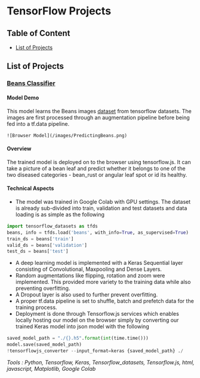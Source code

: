 # TensorFlow Projects

## Table of Content
 * [List of Projects](#projects)


## List of Projects

### [Beans Classifier](https://github.com/jyotisman-ds/TensorFlow_projects/blob/main/Beans_fullCalssifier.ipynb)

#### Model Demo 
This model learns the Beans images [dataset](https://www.tensorflow.org/datasets/catalog/beans) from tensorflow datasets. The images are first processed through an augmentation pipeline before being fed into  a tf.data pipeline.

    ![Browser Model](/images/PredictingBeans.png)

#### Overview
The trained model is deployed on to the browser using tensorflow.js. It can take a picture of a bean leaf and predict whether it belongs to one of the two diseased categories - bean_rust or angular leaf spot or id its healthy.  

#### Technical Aspects
- The model was trained in Google Colab with GPU settings. The dataset is already sub-divided into train, validation and test datasets and data loading is as simple as the following
```python
import tensorflow_datasets as tfds
beans, info = tfds.load('beans', with_info=True, as_supervised=True)
train_ds = beans['train']
valid_ds = beans['validation']
test_ds = beans['test']
```
- A deep learning model is implemented with a Keras Sequential layer consisting of Convolutional, Maxpooling and Dense Layers.
- Random augmentations like flipping, rotation and zoom were implemented. This provided more variety to the training data while also preventing overfitting.
- A Dropout layer is also used to further prevent overfitting.
- A proper tf.data pipeline is set to shuffle, batch and prefetch data for the training process.
- Deployment is done through Tensorflow.js services which enables locally hosting our model on the browser simply by converting our trained Keras model into json model with the following
```python
saved_model_path = "./{}.h5".format(int(time.time()))
model.save(saved_model_path)
!tensorflowjs_converter --input_format=keras {saved_model_path} ./
```

_Tools : Python, Tensorflow, Keras, Tensorflow_datasets, Tensorflow.js, html, javascript, Matplotlib, Google Colab_
